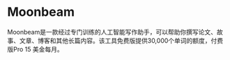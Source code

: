 # Moonbeam

Moonbeam是一款经过专门训练的人工智能写作助手，可以帮助你撰写论文、故事、文章、博客和其他长篇内容。该工具免费版提供30,000个单词的额度，付费版Pro 15 美金每月。